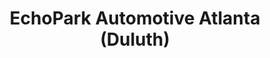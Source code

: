 ---
title: "EchoPark Automotive Atlanta (Duluth)"
url: /duluth/echopark-automotive-atlanta-duluth/
shop: car
---